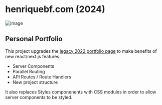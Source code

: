 # henriquebf.com (2024)

![image](https://github.com/user-attachments/assets/47314b75-fb42-40ee-86d0-288448385922)

## Personal Portfolio

This project upgrades the [legacy 2022 portfolio page](https://github.com/henriquebf/2022.henriquebf.com) to make benefits of new react/next.js features:

- Server Components
- Parallel Routing
- API Routes / Route Handlers
- New project structure

It also replaces Styles componenents with CSS modules in order to allow server components to be styled.
